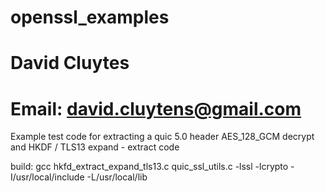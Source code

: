 # openssl_examples
# David Cluytes
# Email: david.cluytens@gmail.com

Example test code for extracting a quic 5.0 header
AES_128_GCM decrypt and HKDF / TLS13 expand - extract code

build: 
gcc hkfd_extract_expand_tls13.c quic_ssl_utils.c -lssl -lcrypto -I/usr/local/include -L/usr/local/lib

